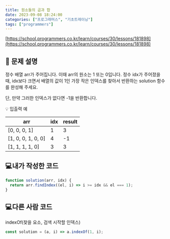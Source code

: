 ```yaml
---
title: 원소들의 곱과 합
date: 2023-09-08 18:24:00
categories: ["프로그래머스", "기초트레이닝"]
tags: ["programmers"]
---
```


[https://school.programmers.co.kr/learn/courses/30/lessons/181898](https://school.programmers.co.kr/learn/courses/30/lessons/181898)

## 📔 문제 설명

정수 배열 arr가 주어집니다. 이때 arr의 원소는 1 또는 0입니다. 정수 idx가 주어졌을 때, idx보다 크면서 배열의 값이 1인 가장 작은 인덱스를 찾아서 반환하는 solution 함수를 완성해 주세요.

단, 만약 그러한 인덱스가 없다면 -1을 반환합니다.

💡 입출력 예

| arr                | idx | result |
| ------------------ | --- | ------ |
| [0, 0, 0, 1]       | 1   | 3      |
| [1, 0, 0, 1, 0, 0] | 4   | -1     |
| [1, 1, 1, 1, 0]    | 3   | 3      |

## 💻내가 작성한 코드

```js
function solution(arr, idx) {
  return arr.findIndex((el, i) => i >= idx && el === 1);
}
```

## 💻다른 사람 코드

indexOf(찾을 요소, 검색 시작할 인덱스)

```js
const solution = (a, i) => a.indexOf(1, i);
```

